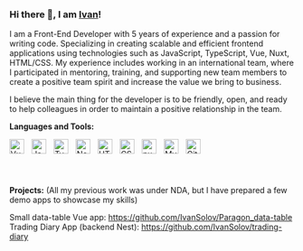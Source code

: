 ### Hi there 👋, I am [Ivan](https://www.linkedin.com/in/ivanceavdar/)!

I am a Front-End Developer with 5 years of experience and a passion for writing code. Specializing in creating scalable and efficient frontend applications using technologies such as JavaScript, TypeScript, Vue, Nuxt, HTML/CSS. My experience includes working in an international team, where I participated in mentoring, training, and supporting new team members to create a positive team spirit and increase the value we bring to business.

I believe the main thing for the developer is to be friendly, open, and ready to help colleagues in order to maintain a positive relationship in the team.

**Languages and Tools:** 

<img align="left" alt="Vue" width="26px" src="https://cdn.jsdelivr.net/gh/devicons/devicon/icons/vuejs/vuejs-original.svg" style="padding-right:10px;" />
<img align="left" alt="JavaScript" width="26px" src="https://cdn.jsdelivr.net/gh/devicons/devicon/icons/javascript/javascript-original.svg" style="padding-right:10px;" />
<img align="left" alt="TypeScript" width="26px" src="https://cdn.jsdelivr.net/gh/devicons/devicon/icons/typescript/typescript-original.svg" style="padding-right:10px;" />
<img align="left" alt="Node.js" width="26px" src="https://cdn.jsdelivr.net/gh/devicons/devicon/icons/nodejs/nodejs-original.svg" style="padding-right:10px;" >
<img align="left" alt="HTML5" width="26px" src="https://cdn.jsdelivr.net/gh/devicons/devicon/icons/html5/html5-original.svg" style="padding-right:10px;" />
<img align="left" alt="CSS3" width="26px" src="https://cdn.jsdelivr.net/gh/devicons/devicon/icons/css3/css3-original.svg" style="padding-right:10px;" />
<img align="left" alt="nuxtjs" width="26px" src="https://cdn.jsdelivr.net/gh/devicons/devicon/icons/nuxtjs/nuxtjs-original.svg" style="padding-right:10px;" />
<img align="left" alt="MySQL" width="26px" src="https://cdn.jsdelivr.net/gh/devicons/devicon/icons/mysql/mysql-original.svg" style="padding-right:10px;" />
<img align="left" alt="Git" width="26px" src="https://cdn.jsdelivr.net/gh/devicons/devicon/icons/git/git-original.svg" style="padding-right:10px;" />

<br>
<br>
<br>
<br>

<p>
<!--   <img src="https://github-readme-stats.vercel.app/api?username=IvanSolov&count_private=true&show_icons=true&include_all_commits=true&theme=gotham" /> -->
<!--   <img src="https://github-readme-stats.vercel.app/api/top-langs/?username=IvanSolov&hide=TeX&theme=gotham" /> -->
</p>

**Projects:** (All my previous work was under NDA, but I have prepared a few demo apps to showcase my skills)

Small data-table Vue app: https://github.com/IvanSolov/Paragon_data-table
<br>
Trading Diary App (backend Nest): https://github.com/IvanSolov/trading-diary

